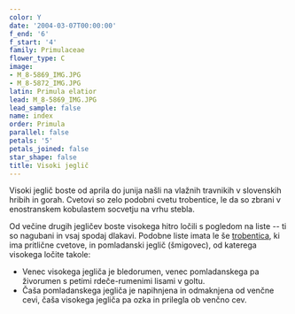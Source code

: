 ```yaml
---
color: Y
date: '2004-03-07T00:00:00'
f_end: '6'
f_start: '4'
family: Primulaceae
flower_type: C
image:
- M_8-5869_IMG.JPG
- M_8-5872_IMG.JPG
latin: Primula elatior
lead: M_8-5869_IMG.JPG
lead_sample: false
name: index
order: Primula
parallel: false
petals: '5'
petals_joined: false
star_shape: false
title: Visoki jeglič
---
```

Visoki jeglič boste od aprila do junija našli na vlažnih travnikih v slovenskih hribih in gorah. Cvetovi so zelo podobni cvetu trobentice, le da so zbrani v enostranskem kobulastem socvetju na vrhu stebla.

Od večine drugih jegličev boste visokega hitro ločili s pogledom na liste -- ti so nagubani in vsaj spodaj dlakavi. Podobne liste imata le še [trobentica](../PrimulaVulgaris(Trobentica)/si_PrimulaVulgaris(Trobentica).asp), ki ima pritlične cvetove, in pomladanski jeglič (šmigovec), od katerega visokega ločite takole:

-   Venec visokega jegliča je bledorumen, venec pomladanskega pa živorumen s petimi rdeče-rumenimi lisami v goltu.
-   Čaša pomladanskega jegliča je napihnjena in odmaknjena od venčne cevi, čaša visokega jegliča pa ozka in prilegla ob venčno cev.
